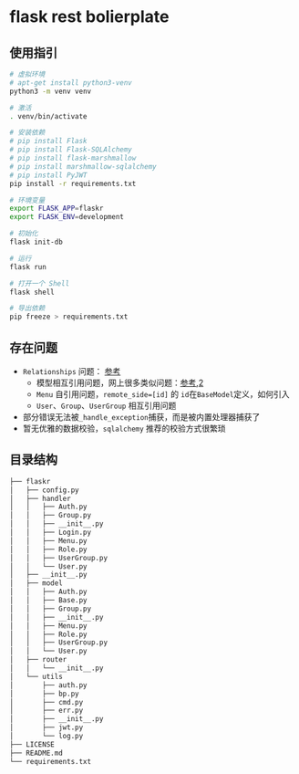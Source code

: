 # flask rest bolierplate

## 使用指引

```sh
# 虚拟环境
# apt-get install python3-venv
python3 -m venv venv

# 激活
. venv/bin/activate

# 安装依赖
# pip install Flask
# pip install Flask-SQLAlchemy
# pip install flask-marshmallow
# pip install marshmallow-sqlalchemy
# pip install PyJWT
pip install -r requirements.txt

# 环境变量
export FLASK_APP=flaskr
export FLASK_ENV=development

# 初始化
flask init-db

# 运行
flask run

# 打开一个 Shell
flask shell

# 导出依赖
pip freeze > requirements.txt
```

## 存在问题

- `Relationships` 问题： [参考](https://docs.sqlalchemy.org/en/13/orm/basic_relationships.html)
  - 模型相互引用问题，网上很多类似问题：[参考](https://stackoverflow.com/questions/34421205/sqlalchemy-model-circular-import/34503823),[2](https://stackoverflow.com/questions/58095513/flask-sqlalchemy-relationship-error-name-classname-is-not-defined-using-diff)
  - `Menu` 自引用问题，`remote_side=[id]` 的 `id`在`BaseModel`定义，如何引入
  - `User`、`Group`、`UserGroup` 相互引用问题
- 部分错误无法被`_handle_exception`捕获，而是被内置处理器捕获了
- 暂无优雅的数据校验，`sqlalchemy` 推荐的校验方式很繁琐

## 目录结构

```sh
├── flaskr
│   ├── config.py
│   ├── handler
│   │   ├── Auth.py
│   │   ├── Group.py
│   │   ├── __init__.py
│   │   ├── Login.py
│   │   ├── Menu.py
│   │   ├── Role.py
│   │   ├── UserGroup.py
│   │   └── User.py
│   ├── __init__.py
│   ├── model
│   │   ├── Auth.py
│   │   ├── Base.py
│   │   ├── Group.py
│   │   ├── __init__.py
│   │   ├── Menu.py
│   │   ├── Role.py
│   │   ├── UserGroup.py
│   │   └── User.py
│   ├── router
│   │   └── __init__.py
│   └── utils
│       ├── auth.py
│       ├── bp.py
│       ├── cmd.py
│       ├── err.py
│       ├── __init__.py
│       ├── jwt.py
│       └── log.py
├── LICENSE
├── README.md
└── requirements.txt
```
